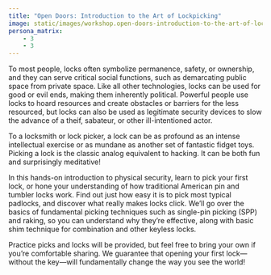 ```yaml
---
title: "Open Doors: Introduction to the Art of Lockpicking"
image: static/images/workshop.open-doors-introduction-to-the-art-of-lockpicking.square.png
persona_matrix:
    - 3
    - 3
---
```


To most people, locks often symbolize permanence, safety, or ownership, and they can serve critical social functions, such as demarcating public space from private space. Like all other technologies, locks can be used for good or evil ends, making them inherently political. Powerful people use locks to hoard resources and create obstacles or barriers for the less resourced, but locks can also be used as legitimate security devices to slow the advance of a theif, sabateur, or other ill-intentioned actor.

To a locksmith or lock picker, a lock can be as profound as an intense intellectual exercise or as mundane as another set of fantastic fidget toys. Picking a lock is the classic analog equivalent to hacking. It can be both fun and surprisingly meditative!

In this hands-on introduction to physical security, learn to pick your first lock, or hone your understanding of how traditional American pin and tumbler locks work. Find out just how easy it is to pick most typical padlocks, and discover what really makes locks click. We&rsquo;ll go over the basics of fundamental picking techniques such as single-pin picking (SPP) and raking, so you can understand why they&rsquo;re effective, along with basic shim technique for combination and other keyless locks.

Practice picks and locks will be provided, but feel free to bring your own if you&rsquo;re comfortable sharing. We guarantee that opening your first lock&mdash;without the key&mdash;will fundamentally change the way you see the world!
